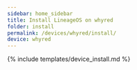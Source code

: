 ```yaml
---
sidebar: home_sidebar
title: Install LineageOS on whyred
folder: install
permalink: /devices/whyred/install/
device: whyred
---
```

{% include templates/device_install.md %}

